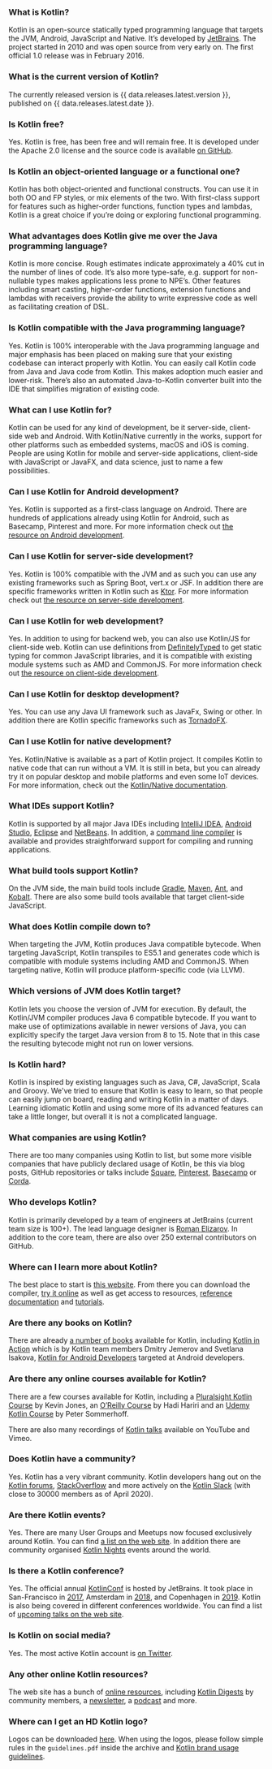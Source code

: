 [//]: # (title: FAQ)

### What is Kotlin?

Kotlin is an open-source statically typed programming language that targets the JVM, Android, JavaScript and Native.
It’s developed by [JetBrains](https://www.jetbrains.com). The project started in 2010 and was open source from very early on. The first official 1.0 release was in February 2016.

### What is the current version of Kotlin?

The currently released version is {{ data.releases.latest.version }}, published on {{ data.releases.latest.date }}.

### Is Kotlin free?

Yes. Kotlin is free, has been free and will remain free. It is developed under the Apache 2.0 license and the source code is available [on GitHub](https://github.com/jetbrains/kotlin).

### Is Kotlin an object-oriented language or a functional one?

Kotlin has both object-oriented and functional constructs. You can use it in both OO and FP styles, or mix elements of the two.
With first-class support for features such as higher-order functions, function types and lambdas, Kotlin is a great choice if you’re doing or exploring functional programming.

### What advantages does Kotlin give me over the Java programming language?

Kotlin is more concise. Rough estimates indicate approximately a 40% cut in the number of lines of code.
It’s also more type-safe, e.g. support for non-nullable types makes applications less prone to NPE’s.
Other features including smart casting, higher-order functions, extension functions and lambdas with receivers provide
the ability to write expressive code as well as facilitating creation of DSL.

### Is Kotlin compatible with the Java programming language?

Yes. Kotlin is 100% interoperable with the Java programming language and major emphasis has been placed on making sure that your existing codebase
can interact properly with Kotlin. You can easily call Kotlin code from Java and Java code from Kotlin. This makes adoption
much easier and lower-risk. There’s also an automated Java-to-Kotlin converter built into the IDE that simplifies migration of existing code.

### What can I use Kotlin for?

Kotlin can be used for any kind of development, be it server-side, client-side web and Android. With Kotlin/Native currently
in the works, support for other platforms such as embedded systems, macOS and iOS is coming. People are using Kotlin for mobile
and server-side applications, client-side with JavaScript or JavaFX, and data science, just to name a few possibilities.

### Can I use Kotlin for Android development?

Yes. Kotlin is supported as a first-class language on Android. There are hundreds of applications already using Kotlin
for Android, such as Basecamp, Pinterest and more. For more information check out [the resource on Android development](/docs/reference/android-overview.md).

### Can I use Kotlin for server-side development?

Yes. Kotlin is 100% compatible with the JVM and as such you can use any existing frameworks such as Spring Boot,
vert.x or JSF. In addition there are specific frameworks written in Kotlin such as [Ktor](https://github.com/kotlin/ktor).
For more information check out [the resource on server-side development](/docs/reference/server-overview.md).

### Can I use Kotlin for web development?

Yes. In addition to using for backend web, you can also use Kotlin/JS for client-side web. Kotlin can use definitions from
[DefinitelyTyped](https://definitelytyped.org) to get static typing for common JavaScript libraries, and it is compatible with existing module systems such as AMD and CommonJS.
For more information check out [the resource on client-side development](/docs/reference/js-overview.md).

### Can I use Kotlin for desktop development?

Yes. You can use any Java UI framework such as JavaFx, Swing or other.
In addition there are Kotlin specific frameworks such as [TornadoFX](https://github.com/edvin/tornadofx).

### Can I use Kotlin for native development?

Yes. Kotlin/Native is available as a part of Kotlin project. It compiles Kotlin to native code that can run without a VM.
It is still in beta, but you can already try it on popular desktop and mobile platforms and even some IoT devices.
For more information, check out the [Kotlin/Native documentation](native-overview.md).

### What IDEs support Kotlin?

Kotlin is supported by all major Java IDEs including [IntelliJ IDEA](/docs/tutorials/jvm-get-started.md),
[Android Studio](https://developer.android.com/kotlin/get-started), [Eclipse](/docs/tutorials/getting-started-eclipse.md) and
[NetBeans](http://plugins.netbeans.org/plugin/68590/kotlin). In addition, a [command line compiler](/docs/tutorials/command-line.md)
is available and provides straightforward support for compiling and running applications.

### What build tools support Kotlin?

On the JVM side, the main build tools include [Gradle](/docs/reference/using-gradle.md), [Maven](/docs/reference/using-maven.md),
[Ant](/docs/reference/using-ant.md), and [Kobalt](https://beust.com/kobalt/home/index.html). There are also some build tools available that target client-side JavaScript.

### What does Kotlin compile down to?

When targeting the JVM, Kotlin produces Java compatible bytecode. When targeting JavaScript, Kotlin transpiles to ES5.1 and generates
code which is compatible with module systems including AMD and CommonJS. When targeting native, Kotlin will produce platform-specific code (via LLVM).

### Which versions of JVM does Kotlin target?

Kotlin lets you choose the version of JVM for execution. By default, the Kotlin/JVM compiler produces Java 6 compatible bytecode.
If you want to make use of optimizations available in newer versions of Java, you can explicitly specify the target Java version from 8 to 15.
Note that in this case the resulting bytecode might not run on lower versions.

### Is Kotlin hard?

Kotlin is inspired by existing languages such as Java, C#, JavaScript, Scala and Groovy. We've tried to ensure that Kotlin is easy to learn,
so that people can easily jump on board, reading and writing Kotlin in a matter of days.
Learning idiomatic Kotlin and using some more of its advanced features can take a little longer, but overall it is not a complicated language.

### What companies are using Kotlin?

There are too many companies using Kotlin to list, but some more visible companies that have publicly declared usage of Kotlin, be this via blog posts, GitHub repositories or talks include
[Square](https://medium.com/square-corner-blog/square-open-source-loves-kotlin-c57c21710a17), [Pinterest](https://www.youtube.com/watch?v=mDpnc45WwlI), [Basecamp](https://m.signalvnoise.com/how-we-made-basecamp-3s-android-app-100-kotlin-35e4e1c0ef12) or [Corda](https://docs.corda.net/releases/release-M9.2/further-notes-on-kotlin.html).

### Who develops Kotlin?

Kotlin is primarily developed by a team of engineers at JetBrains (current team size is 100+). The lead language designer is
[Roman Elizarov](https://twitter.com/relizarov). In addition to the core team, there are also over 250 external contributors on GitHub.

### Where can I learn more about Kotlin?

The best place to start is [this website](https://kotlinlang.org). From there you can download the compiler,
[try it online](https://play.kotlinlang.org) as well as get access to resources, [reference documentation](/docs/reference/index.md)
and [tutorials](/docs/tutorials/index.md).

### Are there any books on Kotlin?

There are already [a number of books](/docs/books.md) available for Kotlin, including [Kotlin in Action](https://www.manning.com/books/kotlin-in-action) which is by Kotlin team members Dmitry Jemerov and Svetlana Isakova,
[Kotlin for Android Developers](https://leanpub.com/kotlin-for-android-developers) targeted at Android developers.

### Are there any online courses available for Kotlin?

There are a few courses available for Kotlin, including a [Pluralsight Kotlin Course](https://www.pluralsight.com/courses/kotlin-getting-started) by Kevin Jones,
an [O’Reilly Course](https://shop.oreilly.com/product/0636920052982.do) by Hadi Hariri and an [Udemy Kotlin Course](http://petersommerhoff.com/dev/kotlin/kotlin-beginner-tutorial/) by Peter Sommerhoff.

There are also many recordings of [Kotlin talks](https://kotlinlang.org/community/talks.html) available on YouTube and Vimeo.

### Does Kotlin have a community?

Yes. Kotlin has a very vibrant community. Kotlin developers hang out on the [Kotlin forums](https://discuss.kotlinlang.org),
[StackOverflow](https://stackoverflow.com/questions/tagged/kotlin) and more actively on the [Kotlin Slack](https://slack.kotlinlang.org)
(with close to 30000 members as of April 2020).

### Are there Kotlin events?

Yes. There are many User Groups and Meetups now focused exclusively around Kotlin. You can find [a list on the web site](/user-groups/user-group-list.md).
In addition there are community organised [Kotlin Nights](/community/events.md) events around the world.

### Is there a Kotlin conference?

Yes. The official annual [KotlinConf](https://kotlinconf.com/) is hosted by JetBrains.
It took place in San-Francisco in [2017](https://kotlinconf.com/2017/), Amsterdam in [2018](https://kotlinconf.com/2018/),
and Copenhagen in [2019](https://kotlinconf.com/2019/).
Kotlin is also being covered in different conferences worldwide. You can find a list of [upcoming talks on the web site](/community/talks.md?time=upcoming).

### Is Kotlin on social media?

Yes. The most active Kotlin account is [on Twitter](https://twitter.com/kotlin).

### Any other online Kotlin resources?

The web site has a bunch of [online resources](https://kotlinlang.org/community/), including [Kotlin Digests](https://kotlin.link) by community members,
a [newsletter](http://www.kotlinweekly.net), a [podcast](https://talkingkotlin.com) and more.

### Where can I get an HD Kotlin logo?

Logos can be downloaded [here](https://resources.jetbrains.com/storage/products/kotlin/docs/kotlin_logos.zip).
When using the logos, please follow simple rules in the `guidelines.pdf` inside the archive and [Kotlin brand usage guidelines](/foundation/guidelines.md).
